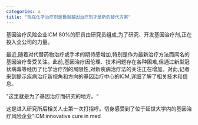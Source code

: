 ```yaml
---
categories: a
title: "现在化学治疗剂是极限基因治疗剂才是新的替代方案"
---
```

基因治疗风险企业ICM 80%的职员由研究员组成,为了研究、开发基因治疗剂,正在投入全公司的力量。



最近,随着对代替药物治疗或手术的期待感增加,特别是作为最新治疗方法而闻名的基因治疗备受关注。此前,基因治疗因伦理、技术问题存在各种困难,但通过新型冠状病毒等经历了化学治疗剂的局限性,对新疾病治疗法的关注正在增加。对此,记者来到提示疾病治疗新视角和方向的基因治疗中心的ICM,详细了解了相关技术和信息。

"这里就是为了基因治疗而研究的地方。&ldquo;

这是进入研究所后相关人士第一次打招呼。切身感受到了位于延世大学内的基因治疗风险企业"ICM:innovative cure in med